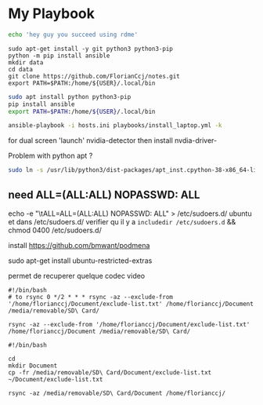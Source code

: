 # My Playbook

```sh
echo 'hey guy you succeed using rdme'
```

```
sudo apt-get install -y git python3 python3-pip
python -m pip install ansible
mkdir data
cd data
git clone https://github.com/FlorianCcj/notes.git
export PATH=$PATH:/home/${USER}/.local/bin
```

```sh
sudo apt install python python3-pip
pip install ansible
export PATH=$PATH:/home/${USER}/.local/bin
```

```sh
ansible-playbook -i hosts.ini playbooks/install_laptop.yml -k
```

for dual screen 'launch' nvidia-detector
then install nvdia-driver-<number>

Problem with python apt ?

```sh
sudo ln -s /usr/lib/python3/dist-packages/apt_inst.cpython-38-x86_64-linux-gnu.so /usr/lib/python3/dist-packages/apt_inst.cpython-39-x86_64-linux-gnu.so
```

need
<user> ALL=(ALL:ALL) NOPASSWD: ALL
------------------------------
echo -e "<user>\tALL=ALL=(ALL:ALL) NOPASSWD: ALL" > /etc/sudoers.d/
ubuntu \
et dans /etc/sudoers.d/ verifier qu il y a `includedir /etc/sudoers.d`
&& chmod 0400 /etc/sudoers.d/<user>

install https://github.com/bmwant/podmena

sudo apt-get install ubuntu-restricted-extras

permet de recuperer quelque codec video


```
#!/bin/bash
# to rsync 0 */2 * * * rsync -az --exclude-from '/home/florianccj/Document/exclude-list.txt' /home/florianccj/Document /media/removable/SD\ Card/

rsync -az --exclude-from '/home/florianccj/Document/exclude-list.txt' /home/florianccj/Document /media/removable/SD\ Card/
```

```
#!/bin/bash

cd
mkdir Document
cp -fr /media/removable/SD\ Card/Document/exclude-list.txt ~/Document/exclude-list.txt

rsync -az /media/removable/SD\ Card/Document /home/florianccj/
```
